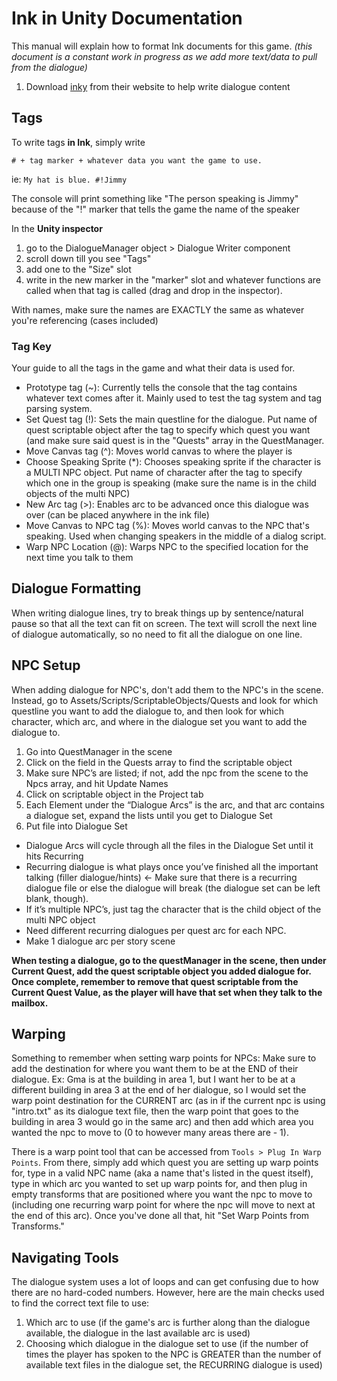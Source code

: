 # Ink in Unity Documentation
This manual will explain how to format Ink documents for this game. 
_(this document is a constant work in progress as we add more text/data to pull from the dialogue)_

1. Download [inky](https://www.inklestudios.com/ink/) from their website to help write dialogue content

## Tags
To write tags **in Ink**, simply write 

`# + tag marker + whatever data you want the game to use.`

ie: `My hat is blue. #!Jimmy`

The console will print something like "The person speaking is Jimmy" because of the "!" marker that tells the game the name of the speaker

In the **Unity inspector** 
1. go to the DialogueManager object > Dialogue Writer component
2. scroll down till you see "Tags"
3. add one to the "Size" slot
4. write in the new marker in the "marker" slot and whatever functions are called when that tag is called (drag and drop in the inspector).

With names, make sure the names are EXACTLY the same as whatever you're referencing (cases included)

### Tag Key
  
  Your guide to all the tags in the game and what their data is used for.
  
  *  Prototype tag (~): Currently tells the console that the tag contains whatever text comes after it. Mainly used to test the tag system and tag parsing system.  
  *  Set Quest tag (!): Sets the main questline for the dialogue.  Put name of quest scriptable object after the tag to specify which quest you want (and make sure said quest is in the "Quests" array in the QuestManager.
  *  Move Canvas tag (^): Moves world canvas to where the player is
  *  Choose Speaking Sprite (*): Chooses speaking sprite if the character is a MULTI NPC object. Put name of character after the tag to specify which one in the group is speaking (make sure the name is in the child objects of the multi NPC)
  *  New Arc tag (>): Enables arc to be advanced once this dialogue was over (can be placed anywhere in the ink file)
  *  Move Canvas to NPC tag (%): Moves world canvas to the NPC that's speaking. Used when changing speakers in the middle of a dialog script.
  *  Warp NPC Location (@): Warps NPC to the specified location for the next time you talk to them
  
## Dialogue Formatting
When writing dialogue lines, try to break things up by sentence/natural pause so that all the text can fit on screen.  The text will scroll the next line of dialogue automatically, so no need to fit all the dialogue on one line.


## NPC Setup
When adding dialogue for NPC's, don't add them to the NPC's in the scene.  Instead, go to Assets/Scripts/ScriptableObjects/Quests and look for which questline you want to add the dialogue to, and then look for which character, which arc, and where in the dialogue set you want to add the dialogue to.

1. Go into QuestManager in the scene
2. Click on the field in the Quests array to find the scriptable object
3. Make sure NPC’s are listed; if not, add the npc from the scene to the Npcs array, and hit Update Names
4. Click on scriptable object in the Project tab
5. Each Element under the “Dialogue Arcs” is the arc, and that arc contains a dialogue set, expand the lists until you get to Dialogue Set
6. Put file into Dialogue Set
  
  * Dialogue Arcs will cycle through all the files in the Dialogue Set until it hits Recurring
  * Recurring dialogue is what plays once you’ve finished all the important talking (filler dialogue/hints) <- Make sure that there is a recurring dialogue file or else the dialogue will break (the dialogue set can be left blank, though).
  * If it’s multiple NPC’s, just tag the character that is the child object of the multi NPC object
  * Need different recurring dialogues per quest arc for each NPC.
  * Make 1 dialogue arc per story scene

**When testing a dialogue, go to the questManager in the scene, then under Current Quest, add the quest scriptable object you added dialogue for.  Once complete, remember to remove that quest scriptable from the Current Quest Value, as the player will have that set when they talk to the mailbox.**

## Warping
Something to remember when setting warp points for NPCs: Make sure to add the destination for where you want them to be at the END of their dialogue. Ex: Gma is at the building in area 1, but I want her to be at a different building in area 3 at the end of her dialogue, so I would set the warp point destination for the CURRENT arc (as in if the current npc is using "intro.txt" as its dialogue text file, then the warp point that goes to the building in area 3 would go in the same arc) and then add which area you wanted the npc to move to (0 to however many areas there are - 1).

There is a warp point tool that can be accessed from `Tools > Plug In Warp Points`.  From there, simply add which quest you are setting up warp points for, type in a valid NPC name (aka a name that's listed in the quest itself), type in which arc you wanted to set up warp points for, and then plug in empty transforms that are positioned where you want the npc to move to (including one recurring warp point for where the npc will move to next at the end of this arc).  Once you've done all that, hit "Set Warp Points from Transforms."

## Navigating Tools
The dialogue system uses a lot of loops and can get confusing due to how there are no hard-coded numbers.  However, here are the main checks used to find the correct text file to use:
  1. Which arc to use (if the game's arc is further along than the dialogue available, the dialogue in the last available arc is used)
  2. Choosing which dialogue in the dialogue set to use (if the number of times the player has spoken to the NPC is GREATER than the number of available text files in the dialogue set, the RECURRING dialogue is used)
